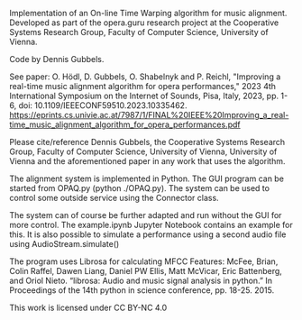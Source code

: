 Implementation of an On-line Time Warping algorithm for music alignment.
Developed as part of the opera.guru research project at the Cooperative Systems Research Group, Faculty of Computer Science, University of Vienna.

Code by Dennis Gubbels.

See paper:
O. Hödl, D. Gubbels, O. Shabelnyk and P. Reichl, "Improving a real-time music alignment algorithm for opera performances," 2023 4th International Symposium on the Internet of Sounds, Pisa, Italy, 2023, pp. 1-6, doi: 10.1109/IEEECONF59510.2023.10335462.
https://eprints.cs.univie.ac.at/7987/1/FINAL%20IEEE%20Improving_a_real-time_music_alignment_algorithm_for_opera_performances.pdf

Please cite/reference Dennis Gubbels, the Cooperative Systems Research Group, Faculty of Computer Science, University of Vienna, University of Vienna and the aforementioned paper in any work that uses the algorithm.

The alignment system is implemented in Python.
The GUI program can be started from OPAQ.py (python ./OPAQ.py).
The system can be used to control some outside service using the Connector class.

The system can of course be further adapted and run without the GUI for more control.
The example.ipynb Jupyter Notebook contains an example for this.
It is also possible to simulate a performance using a second audio file using AudioStream.simulate()

The program uses Librosa for calculating MFCC Features:
McFee, Brian, Colin Raffel, Dawen Liang, Daniel PW Ellis, Matt McVicar, Eric Battenberg, and Oriol Nieto. “librosa: Audio and music signal analysis in python.” In Proceedings of the 14th python in science conference, pp. 18-25. 2015.

This work is licensed under CC BY-NC 4.0 
